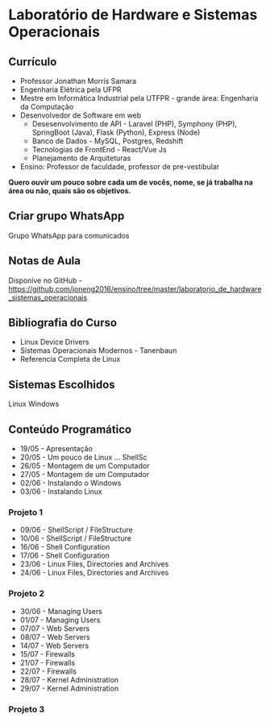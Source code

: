 # Laboratório de Hardware e Sistemas Operacionais

## Currículo

* Professor Jonathan Morris Samara
* Engenharia Elétrica pela UFPR
* Mestre em Informática Industrial pela UTFPR - grande área: Engenharia da Computação
* Desenvolvedor de Software em web
    * Desesenvolvimento de API - Laravel (PHP), Symphony (PHP), SpringBoot (Java), Flask (Python), Express (Node)
    * Banco de Dados - MySQL, Postgres, Redshift
    * Tecnologias de FrontEnd - React/Vue Js
    * Planejamento de Arquiteturas
* Ensino: Professor de faculdade, professor de pre-vestibular


__Quero ouvir um pouco sobre cada um de vocês, nome, se já trabalha na área ou não, quais são os objetivos.__

## Criar grupo WhatsApp

Grupo WhatsApp para comunicados

## Notas de Aula

Disponíve no GitHub - https://github.com/joneng2016/ensino/tree/master/laboratorio_de_hardware_sistemas_operacionais

## Bibliografia do Curso
* Linux Device Drivers
* Sistemas Operacionais Modernos - Tanenbaun
* Referencia Completa de Linux 
## Sistemas Escolhidos

Linux
Windows

## Conteúdo Programático
* 19/05 - Apresentação
* 20/05 - Um pouco de Linux ... ShellSc
* 26/05 - Montagem de um Computador
* 27/05 - Montagem de um Computador
* 02/06 - Instalando o Windows
* 03/06 - Instalando Linux 
### Projeto 1
* 09/06 - ShellScript / FileStructure  
* 10/06 - ShellScript / FileStructure
* 16/06 - Shell Configuration
* 17/06 - Shell Configuration
* 23/06 - Linux Files, Directories and Archives   
* 24/06 - Linux Files, Directories and Archives
### Projeto 2
* 30/06 - Managing Users
* 01/07 - Managing Users
* 07/07 - Web Servers
* 08/07 - Web Servers
* 14/07 - Web Servers 
* 15/07 - Firewalls
* 21/07 - Firewalls
* 22/07 - Firewalls
* 28/07 - Kernel Administration
* 29/07 - Kernel Administration
### Projeto 3